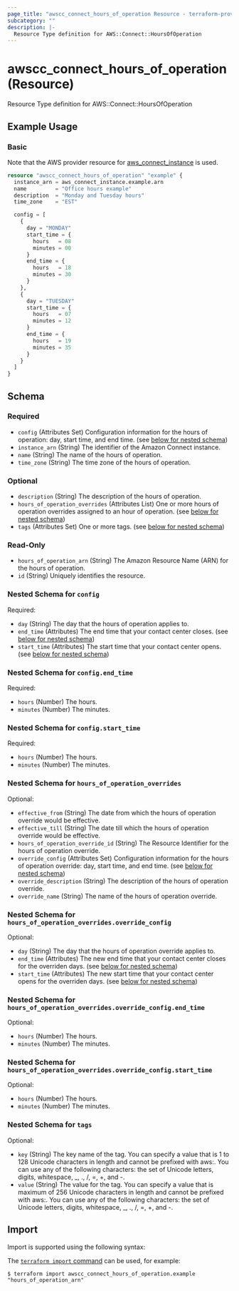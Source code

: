 ```yaml
---
page_title: "awscc_connect_hours_of_operation Resource - terraform-provider-awscc"
subcategory: ""
description: |-
  Resource Type definition for AWS::Connect::HoursOfOperation
---
```


# awscc_connect_hours_of_operation (Resource)

Resource Type definition for AWS::Connect::HoursOfOperation

## Example Usage

### Basic

Note that the AWS provider resource for [aws_connect_instance](https://registry.terraform.io/providers/hashicorp/aws/latest/docs/resources/connect_instance) is used.

```terraform
resource "awscc_connect_hours_of_operation" "example" {
  instance_arn = aws_connect_instance.example.arn
  name         = "Office hours example"
  description  = "Monday and Tuesday hours"
  time_zone    = "EST"

  config = [
    {
      day = "MONDAY"
      start_time = {
        hours   = 08
        minutes = 00
      }
      end_time = {
        hours   = 18
        minutes = 30
      }
    },
    {
      day = "TUESDAY"
      start_time = {
        hours   = 07
        minutes = 12
      }
      end_time = {
        hours   = 19
        minutes = 35
      }
    }
  ]
}
```

<!-- schema generated by tfplugindocs -->
## Schema

### Required

- `config` (Attributes Set) Configuration information for the hours of operation: day, start time, and end time. (see [below for nested schema](#nestedatt--config))
- `instance_arn` (String) The identifier of the Amazon Connect instance.
- `name` (String) The name of the hours of operation.
- `time_zone` (String) The time zone of the hours of operation.

### Optional

- `description` (String) The description of the hours of operation.
- `hours_of_operation_overrides` (Attributes List) One or more hours of operation overrides assigned to an hour of operation. (see [below for nested schema](#nestedatt--hours_of_operation_overrides))
- `tags` (Attributes Set) One or more tags. (see [below for nested schema](#nestedatt--tags))

### Read-Only

- `hours_of_operation_arn` (String) The Amazon Resource Name (ARN) for the hours of operation.
- `id` (String) Uniquely identifies the resource.

<a id="nestedatt--config"></a>
### Nested Schema for `config`

Required:

- `day` (String) The day that the hours of operation applies to.
- `end_time` (Attributes) The end time that your contact center closes. (see [below for nested schema](#nestedatt--config--end_time))
- `start_time` (Attributes) The start time that your contact center opens. (see [below for nested schema](#nestedatt--config--start_time))

<a id="nestedatt--config--end_time"></a>
### Nested Schema for `config.end_time`

Required:

- `hours` (Number) The hours.
- `minutes` (Number) The minutes.


<a id="nestedatt--config--start_time"></a>
### Nested Schema for `config.start_time`

Required:

- `hours` (Number) The hours.
- `minutes` (Number) The minutes.



<a id="nestedatt--hours_of_operation_overrides"></a>
### Nested Schema for `hours_of_operation_overrides`

Optional:

- `effective_from` (String) The date from which the hours of operation override would be effective.
- `effective_till` (String) The date till which the hours of operation override would be effective.
- `hours_of_operation_override_id` (String) The Resource Identifier for the hours of operation override.
- `override_config` (Attributes Set) Configuration information for the hours of operation override: day, start time, and end time. (see [below for nested schema](#nestedatt--hours_of_operation_overrides--override_config))
- `override_description` (String) The description of the hours of operation override.
- `override_name` (String) The name of the hours of operation override.

<a id="nestedatt--hours_of_operation_overrides--override_config"></a>
### Nested Schema for `hours_of_operation_overrides.override_config`

Optional:

- `day` (String) The day that the hours of operation override applies to.
- `end_time` (Attributes) The new end time that your contact center closes for the overriden days. (see [below for nested schema](#nestedatt--hours_of_operation_overrides--override_config--end_time))
- `start_time` (Attributes) The new start time that your contact center opens for the overriden days. (see [below for nested schema](#nestedatt--hours_of_operation_overrides--override_config--start_time))

<a id="nestedatt--hours_of_operation_overrides--override_config--end_time"></a>
### Nested Schema for `hours_of_operation_overrides.override_config.end_time`

Optional:

- `hours` (Number) The hours.
- `minutes` (Number) The minutes.


<a id="nestedatt--hours_of_operation_overrides--override_config--start_time"></a>
### Nested Schema for `hours_of_operation_overrides.override_config.start_time`

Optional:

- `hours` (Number) The hours.
- `minutes` (Number) The minutes.




<a id="nestedatt--tags"></a>
### Nested Schema for `tags`

Optional:

- `key` (String) The key name of the tag. You can specify a value that is 1 to 128 Unicode characters in length and cannot be prefixed with aws:. You can use any of the following characters: the set of Unicode letters, digits, whitespace, _, ., /, =, +, and -.
- `value` (String) The value for the tag. You can specify a value that is maximum of 256 Unicode characters in length and cannot be prefixed with aws:. You can use any of the following characters: the set of Unicode letters, digits, whitespace, _, ., /, =, +, and -.

## Import

Import is supported using the following syntax:

The [`terraform import` command](https://developer.hashicorp.com/terraform/cli/commands/import) can be used, for example:

```shell
$ terraform import awscc_connect_hours_of_operation.example "hours_of_operation_arn"
```